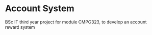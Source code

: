 # Account System
BSc IT third year project for module CMPG323, to develop an account reward system

